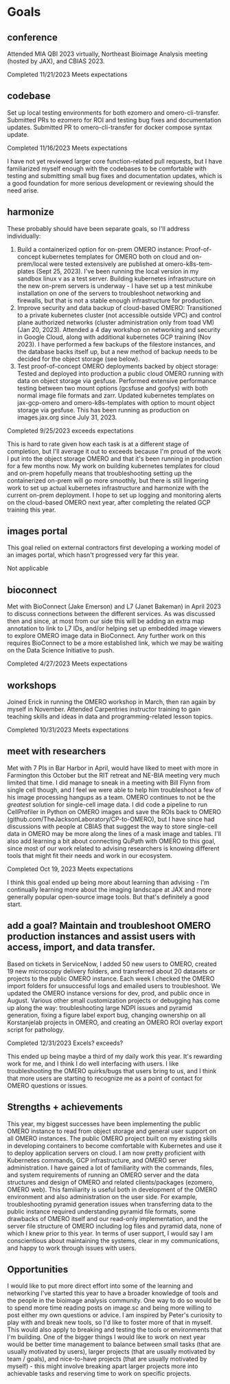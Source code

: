 # Goals

## conference

Attended MIA QBI 2023 virtually, Northeast Bioimage Analysis meeting (hosted by JAX), and CBIAS 2023.

Completed 11/21/2023
Meets expectations

## codebase

Set up local testing environments for both ezomero and omero-cli-transfer. Submitted PRs to ezomero for ROI and testing bug fixes and documentation updates. Submitted PR to omero-cli-transfer for docker compose syntax update.

Completed 11/16/2023
Meets expectations

I have not yet reviewed larger core function-related pull requests, but I have familiarized myself enough with the codebases to be comfortable with testing and submitting small bug fixes and documentation updates, which is a good foundation for more serious development or reviewing should the need arise.

## harmonize

These probably should have been separate goals, so I'll address individually:
1. Build a containerized option for on-prem OMERO instance: Proof-of-concept kubernetes templates for OMERO both on cloud and on-prem/local were tested extensively are published at omero-k8s-tem-plates (Sept 25, 2023). I've been running the local version in my sandbox linux v as a test server.
Building kubernetes infrastructure on the new on-prem servers is underway - I have set up a test minikube installation on one of the servers to troubleshoot networking and firewalls, but that is not a stable enough infrastructure for production.
2. Improve security and data backup of cloud-based OMERO: Transitioned to a private kubernetes cluster (not accessible outside VPC) and control plane authorized networks (cluster administration only from toad VM) (Jan 20, 2023). Attended a 4 day workshop on networking and security in Google Cloud, along with additional kubernetes GCP training (Nov 2023). I have performed a few backups of the filestore instances, and the database backs itself up, but a new method of backup needs to be decided for the object storage (see below).
3. Test proof-of-concept OMERO deployments backed by object storage: Tested and deployed into production a public cloud OMERO running with data on object storage via gesfuse. Performed extensive performance testing between two mount options (gcsfuse and goofys) with both normal image file formats and zarr. Updated kubernetes templates on jax-gcp-omero and omero-k8s-templates with option to mount object storage via gesfuse. This has been running as production on images.jax.org since July 31, 2023.

Completed 9/25/2023
exceeds expectations

This is hard to rate given how each task is at a different stage of completion, but I'll average it out to exceeds because I'm proud of the work I put into the object storage OMERO and that it's been running in production for a few months now. My work on building kubernetes templates for cloud and on-prem hopefully means that troubleshooting setting up the containerized on-prem will go more smoothly, but there is still lingering work to set up actual kubernetes infrastructure and harmonize with the current on-prem deployment. I hope to set up logging and monitoring alerts on the cloud-based OMERO next year, after completing the related GCP training this year.

## images portal

This goal relied on external contractors first developing a working model of an images portal, which hasn't progressed very far this year.

Not applicable

## bioconnect

Met with BioConnect (Jake Emerson) and L7 (Janet Bakeman) in April 2023 to discuss connections between the different services. As was discussed then and since, at most from our side this will be adding an extra map annotation to link to L7 IDs, and/or helping set up embedded image viewers to explore OMERO image data in BioConnect. Any further work on this requires BioConnect to be a more established link, which we may be waiting on the Data Science Initiative to push.

Completed 4/27/2023
Meets expectations

## workshops

Joined Erick in running the OMERO workshop in March, then ran again by myself in November. Attended Carpentries instructor training to gain teaching skills and ideas in data and programming-related lesson topics.

Completed 10/31/2023
Meets expectations

## meet with researchers

Met with 7 PIs in Bar Harbor in April, would have liked to meet with more in Farmington this October but the RIT retreat and NE-BIA meeting very much limited that time. I did manage to sneak in a meeting with Bill Flynn from single cell though, and I feel we were able to help him troubleshoot a few of his image processing hangups as a team. OMERO continues to not be the *greatest* solution for single-cell image data. I did code a pipeline to run CellProfiler in Python on OMERO images and save the ROIs back to OMERO (github.com/TheJacksonLaboratory/CP-to-OMERO), but I have since had discussions with people at CBIAS that suggest the way to store single-cell data in OMERO may be more along the lines of a mask image and tables. I'll also add learning a bit about connecting QuPath with OMERO to this goal, since most of our work related to advising researchers is knowing different tools that might fit their needs and work in our ecosystem.

Completed Oct 19, 2023
Meets expectations

I think this goal ended up being more about learning than advising - I'm continually learning more about the imaging landscape at JAX and more generally popular open-source image tools. But that's definitely a good start. 

## add a goal? Maintain and troubleshoot OMERO production instances and assist users with access, import, and data transfer.

Based on tickets in ServiceNow, I added 50 new users to OMERO, created 19 new microscopy delivery folders, and transferred about 20 datasets or projects to the public OMERO instance. Each week I checked the OMERO import folders for unsuccessful logs and emailed users to troubleshoot. We updated the OMERO instance versions for dev, prod, and public once in August. Various other small customization projects or debugging has come up along the way: troubleshooting large NDPI issues and pyramid generation, fixing a figure label export bug, changing ownership on all Korstanjelab projects in OMERO, and creating an OMERO ROI overlay export script for pathology. 

Completed 12/31/2023
Excels? exceeds?

This ended up being maybe a third of my daily work this year. It's rewarding work for me, and I think I do well interfacing with users. I like troubleshooting the OMERO quirks/bugs that users bring to us, and I think that more users are starting to recognize me as a point of contact for OMERO questions or issues.

## Strengths + achievements
This year, my biggest successes have been implementing the public OMERO instance to read from object storage and general user support on all OMERO instances. The public OMERO project built on my existing skills in developing containers to become comfortable with Kubernetes and use it to deploy application servers on cloud. I am now pretty proficient with Kubernetes commands, GCP infrastructure, and OMERO server administration. I have gained a lot of familiarity with the commands, files, and system requirements of running an OMERO server and the data structures and design of OMERO and related clients/packages (ezomero, OMERO web). This familiarity is useful both in development of the OMERO environment and also administration on the user side. For example, troubleshooting pyramid generation issues when transferring data to the public instance required understanding pyramid file formats, some drawbacks of OMERO itself and our read-only implementation, and the server file structure of OMERO including log files and pyramid data, none of which I knew prior to this year. In terms of user support, I would say I am conscientious about maintaining the systems, clear in my communications, and happy to work through issues with users.

## Opportunities
I would like to put more direct effort into some of the learning and networking I've started this year to have a broader knowledge of tools and the people in the bioimage analysis community. One way to do so would be to spend more time reading posts on image.sc and being more willing to post either my own questions or advice. I am inspired by Peter's curiosity to play with and break new tools, so I'd like to foster more of that in myself. This would also apply to breaking and testing the tools or environments that I'm building. One of the bigger things I would like to work on next year would be better time management to balance between small tasks (that are usually motivated by users), larger projects (that are usually motivated by team / goals), and nice-to-have projects (that are usually motivated by myself) - this might involve breaking apart larger projects more into achievable tasks and reserving time to work on specific projects.

